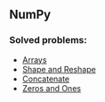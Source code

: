 ## NumPy

### Solved problems:

* [Arrays](arrays)
* [Shape and Reshape](shape-reshape)
* [Concatenate](concatenate)
* [Zeros and Ones](zeros-and-ones)